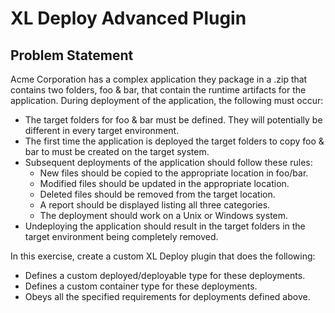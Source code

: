# XL Deploy Advanced Plugin

## Problem Statement
Acme Corporation has a complex application they package in a .zip that contains two folders, foo & bar, that contain the runtime artifacts for the application. During deployment of the application, the following must occur:
- The target folders for foo & bar must be defined. They will potentially be different in every target environment.
- The first time the application is deployed the target folders to copy foo & bar to must be created on the target system.
- Subsequent deployments of the application should follow these rules:
  - New files should be copied to the appropriate location in foo/bar.
  - Modified files should be updated in the appropriate location.
  - Deleted files should be removed from the target location.
  - A report should be displayed listing all three categories.
  - The deployment should work on a Unix or Windows system.
- Undeploying the application should result in the target folders in the target environment being completely removed.

In this exercise, create a custom XL Deploy plugin that does the following:
- Defines a custom deployed/deployable type for these deployments.
- Defines a custom container type for these deployments.
- Obeys all the specified requirements for deployments defined above.
